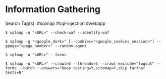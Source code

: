 # Information Gathering

Search Tag(s): #sqlmap #sql-injection #webapp

`$ sqlmap -u "<URL>" --check-waf --identify-waf`

`$ sqlmap -g "<google_dork>" [--cookies="<google_cookies_session>"] --gpage="<page_number>" --random-agent`

`$ sqlmap -u "<URL>" --forms`

```
$ sqlmap -u "<URL>" --crawl=5 --threads=5 --crawl-exclude="logout" --forms --batch --answers="keep testing=Y,sitemap=Y,skip further tests=N"
```